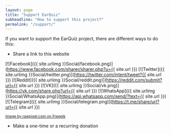 ```yaml
---
layout: page
title: "Support EarQuiz"
subheadline: "How to support this project?"
permalink: "/support/"
---
```


If you want to support the EarQuiz project, there are different ways to do this:

* Share a link to this website

[![Facebook]({{ site.urlimg }}Social/facebook.png)](https://www.facebook.com/sharer/sharer.php?u={{ site.url }})
[![Twitter]({{ site.urlimg }}Social/twitter.png)](https://twitter.com/intent/tweet?{{ site.url }})
[![Reddit]({{ site.urlimg }}Social/reddit.png)](https://reddit.com/submit?url={{ site.url }})
[![VK]({{ site.urlimg }}Social/vk.png)](https://vk.com/share.php?url={{ site.url }})
[![WhatsApp]({{ site.urlimg }}Social/WhatsApp.png)](https://api.whatsapp.com/send/?text={{ site.url }})
[![Telegram]({{ site.urlimg }}Social/telegram.png)](https://t.me/share/url?url={{ site.url }})

<a href="https://www.freepik.com/free-vector/social-media-icons-vector-set-with-facebook-instagram-twitter-tiktok-youtube-logos_17221195.htm#query=facebook%20logo%20png&position=1&from_view=keyword&track=ais"><small>Image by rawpixel.com on Freepik</small></a><br />

* Make a one-time or a recurring donation